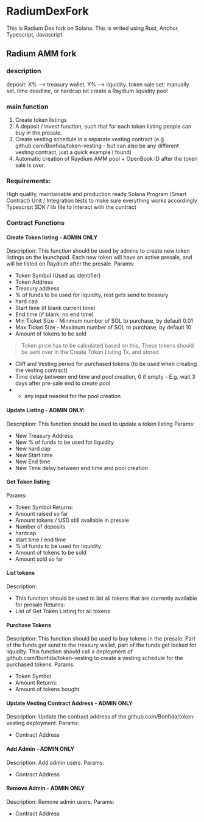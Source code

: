 # RadiumDexFork
This is Radium Dex fork on Solana.
This is writed using Rust, Anchor, Typescript, Javascript.

## Radium AMM fork
### description
deposit: X% --> treasury wallet, Y% --> liquidity. 
token sale set: manually set, time deadline, or hardcap hit
create a Raydium liquidity pool

### main function
1. Create token listings
2. A deposit / invest function, such that for each token listing people can buy in the presale.
3. Create vesting schedule in a separate vesting contract (e.g. github.com/Bonfida/token-vesting - but can also be any different vesting contract, just a quick example I found)
4. Automatic creation of Raydium AMM pool + OpenBook ID after the token sale is over.

### Requirements:
High quality, maintainable and production ready Solana Program (Smart Contract)
Unit / Integration tests to make sure everything works accordingly
Typescript SDK / lib file to interact with the contract

### Contract Functions
#### Create Token listing - ADMIN ONLY
Description:
This function should be used by admins to create new token listings on the launchpad. Each new token will have an active presale, and will be listed on Raydium after the presale.
Params:
* Token Symbol (Used as identifier)
* Token Address
* Treasury address
* % of funds to be used for liquidity, rest gets send to treasury
* hard cap
* Start time (if blank current time)
* End time (if blank, no end time)
* Min Ticket Size - Minimum number of SOL to purchase, by default 0.01
* Max Ticket Size - Maximum number of SOL to purchase, by default 10
* Amount of tokens to be sold
> Token price has to be calculated based on this,
> These tokens should be sent over in the Create Token Listing Tx, and stored
* Cliff and Vesting period for purchased tokens (to be used when creating the vesting contract)
* Time delay between end time and pool creation, 0 if empty - E.g. wait 3 days after pre-sale end to create pool
* + any input needed for the pool creation

#### Update Listing - ADMIN ONLY:
Description:
This function should be used to update a token listing
Params:
* New Treasury Address
* New % of funds to be used for liquidity
* New hard cap
* New Start time
* New End time
* New Time delay between end time and pool creation

#### Get Token listing
Params:
* Token Symbol
Returns:
* Amount raised so far
* Amount tokens / USD still available in presale
* Number of deposits
* hardcap
* start time / end time
* % of funds to be used for liquidity
* Amount of tokens to be sold
* Amount sold so far

#### List tokens
Description:
* This function should be used to list all tokens that are currently available for presale
Returns:
* List of Get Token Listing for all tokens

#### Purchase Tokens
Description:
This function should be used to buy tokens in the presale. Part of the funds get send to the treasury wallet, part of the funds get locked for liquidity. This function should call a deployment of github.com/Bonfida/token-vesting to create a vesting schedule for the purchased tokens.
Params:
* Token Symbol
* Amount
Returns:
* Amount of tokens bought

#### Update Vesting Contract Address - ADMIN ONLY
Description:
Update the contract address of the github.com/Bonfida/token-vesting deployment.
Params:
* Contract Address

#### Add Admin - ADMIN ONLY
Description:
Add admin users.
Params:
* Contract Address

#### Remove Admin - ADMIN ONLY
Description:
Remove admin users.
Params:
* Contract Address

